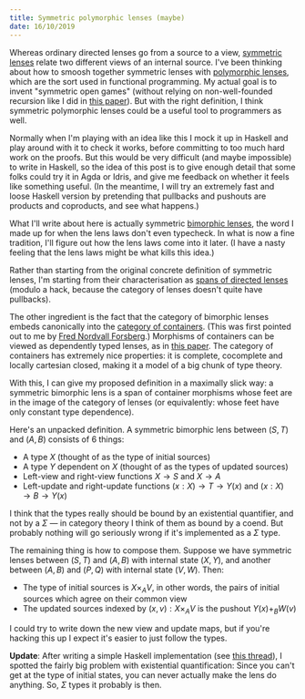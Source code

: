 ```yaml
---
title: Symmetric polymorphic lenses (maybe)
date: 16/10/2019
---
```


Whereas ordinary directed lenses go from a source to a view, [symmetric lenses](https://www.cis.upenn.edu/~bcpierce/papers/symmetric.pdf) relate two different views of an internal source. I've been thinking about how to smoosh together symmetric lenses with [polymorphic lenses](http://comonad.com/reader/2012/mirrored-lenses/), which are the sort used in functional programming. My actual goal is to invent "symmetric open games" (without relying on non-well-founded recursion like I did in [this paper](https://arxiv.org/abs/1904.11287)). But with the right definition, I think symmetric polymorphic lenses could be a useful tool to programmers as well.

Normally when I'm playing with an idea like this I mock it up in Haskell and play around with it to check it works, before committing to too much hard work on the proofs. But this would be very difficult (and maybe impossible) to write in Haskell, so the idea of this post is to give enough detail that some folks could try it in Agda or Idris, and give me feedback on whether it feels like something useful. (In the meantime, I will try an extremely fast and loose Haskell version by pretending that pullbacks and pushouts are products and coproducts, and see what happens.)

What I'll write about here is actually symmetric [bimorphic lenses](https://julesh.com/2018/08/16/lenses-for-philosophers/), the word I made up for when the lens laws don't even typecheck. In what is now a fine tradition, I'll figure out how the lens laws come into it later. (I have a nasty feeling that the lens laws might be what kills this idea.)

Rather than starting from the original concrete definition of symmetric lenses, I'm starting from their characterisation as [spans of directed lenses](https://web.science.mq.edu.au/~mike/papers/78.pdf) (modulo a hack, because the category of lenses doesn't quite have pullbacks).

The other ingredient is the fact that the category of bimorphic lenses embeds canonically into the [category of containers](https://people.cs.nott.ac.uk/psztxa/publ/fossacs03.pdf). (This was first pointed out to me by [Fred Nordvall Forsberg](https://personal.cis.strath.ac.uk/fredrik.nordvall-forsberg/).) Morphisms of containers can be viewed as dependently typed lenses, as in [this paper](https://arxiv.org/abs/1908.02202). The category of containers has extremely nice properties: it is complete, cocomplete and locally cartesian closed, making it a model of a big chunk of type theory.

With this, I can give my proposed definition in a maximally slick way: a symmetric bimorphic lens is a span of container morphisms whose feet are in the image of the category of lenses (or equivalently: whose feet have only constant type dependence).

Here's an unpacked definition. A symmetric bimorphic lens between $(S, T)$ and $(A, B)$ consists of 6 things:


- A type $X$ (thought of as the type of initial sources)
- A type $Y$ dependent on $X$ (thought of as the types of updated sources)
- Left-view and right-view functions $X \to S$ and $X \to A$
- Left-update and right-update functions $(x : X) \to T \to Y (x)$ and $(x : X) \to B \to Y (x)$

I think that the types really should be bound by an existential quantifier, and not by a $\Sigma$ — in category theory I think of them as bound by a coend. But probably nothing will go seriously wrong if it's implemented as a $\Sigma$ type.

The remaining thing is how to compose them. Suppose we have symmetric lenses between $(S, T)$ and $(A, B)$ with internal state $(X, Y)$, and another between $(A, B)$ and $(P, Q)$ with internal state $(V, W)$. Then:


- The type of initial sources is $X \times_A V$, in other words, the pairs of initial sources which agree on their common view
- The updated sources indexed by $(x, v) : X \times_A V$ is the pushout $Y (x) +_B W (v)$

I could try to write down the new view and update maps, but if you're hacking this up I expect it's easier to just follow the types.

**Update**: After writing a simple Haskell implementation (see [this thread](https://twitter.com/_julesh_/status/1184569609300664320)), I spotted the fairly big problem with existential quantification: Since you can't get at the type of initial states, you can never actually make the lens do anything. So, $\Sigma$ types it probably is then.
